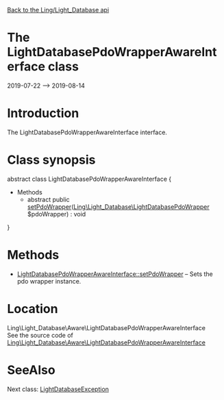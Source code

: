 [Back to the Ling/Light_Database api](https://github.com/lingtalfi/Light_Database/blob/master/doc/api/Ling/Light_Database.md)



The LightDatabasePdoWrapperAwareInterface class
================
2019-07-22 --> 2019-08-14






Introduction
============

The LightDatabasePdoWrapperAwareInterface interface.



Class synopsis
==============


abstract class <span class="pl-k">LightDatabasePdoWrapperAwareInterface</span>  {

- Methods
    - abstract public [setPdoWrapper](https://github.com/lingtalfi/Light_Database/blob/master/doc/api/Ling/Light_Database/Aware/LightDatabasePdoWrapperAwareInterface/setPdoWrapper.md)([Ling\Light_Database\LightDatabasePdoWrapper](https://github.com/lingtalfi/Light_Database/blob/master/doc/api/Ling/Light_Database/LightDatabasePdoWrapper.md) $pdoWrapper) : void

}






Methods
==============

- [LightDatabasePdoWrapperAwareInterface::setPdoWrapper](https://github.com/lingtalfi/Light_Database/blob/master/doc/api/Ling/Light_Database/Aware/LightDatabasePdoWrapperAwareInterface/setPdoWrapper.md) &ndash; Sets the pdo wrapper instance.





Location
=============
Ling\Light_Database\Aware\LightDatabasePdoWrapperAwareInterface<br>
See the source code of [Ling\Light_Database\Aware\LightDatabasePdoWrapperAwareInterface](https://github.com/lingtalfi/Light_Database/blob/master/Aware/LightDatabasePdoWrapperAwareInterface.php)



SeeAlso
==============
Next class: [LightDatabaseException](https://github.com/lingtalfi/Light_Database/blob/master/doc/api/Ling/Light_Database/Exception/LightDatabaseException.md)<br>
